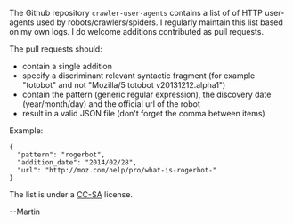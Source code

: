 
The Github repository `crawler-user-agents` contains a list of of HTTP user-agents used by robots/crawlers/spiders. I regularly maintain this list based on my own logs. I do welcome additions contributed as pull requests.

The pull requests should:

* contain a single addition
* specify a discriminant relevant syntactic fragment (for example "totobot" and not "Mozilla/5 totobot v20131212.alpha1")
* contain the pattern (generic regular expression), the discovery date (year/month/day) and the official url of the robot
* result in a valid JSON file (don't forget the comma between items)

Example:

    {
      "pattern": "rogerbot",
      "addition_date": "2014/02/28",
      "url": "http://moz.com/help/pro/what-is-rogerbot-"
    }


The list is under a [CC-SA](http://creativecommons.org/licenses/by-sa/3.0/) license.

--Martin
